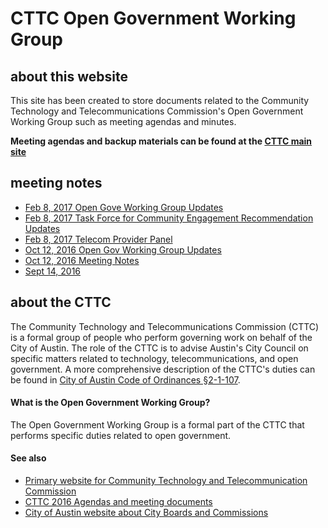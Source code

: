 # CTTC Open Government Working Group

## about this website

This site has been created to store documents related to the Community Technology and Telecommunications Commission's Open Government Working Group such as meeting agendas and minutes.

**Meeting agendas and backup materials can be found at the [CTTC main site](http://austintexas.gov/cttc)**

## meeting notes

- [Feb 8, 2017 Open Gove Working Group Updates](notes/2017_02_08_ogwg.md)
- [Feb 8, 2017 Task Force for Community Engagement Recommendation Updates](notes/2017_02_08_tfce.md)
- [Feb 8, 2017 Telecom Provider Panel](notes/2017_02_08_telecom_providers.md)
- [Oct 12, 2016 Open Gov Working Group Updates](notes/2016_10_12_commission_meeting_notes.md)
- [Oct 12, 2016 Meeting Notes](notes/2016_10_12_updates.md)
- [Sept 14, 2016](notes/2016_09_14_updates.md)


## about the CTTC

The Community Technology and Telecommunications Commission (CTTC) is a formal group of people who perform governing work on behalf of the City of Austin. The role of the CTTC is to advise Austin's City Council on specific matters related to technology, telecommunications, and open government. A more comprehensive description of the CTTC's duties can be found in [City of Austin Code of Ordinances §2-1-107](https://www.municode.com/library/tx/austin/codes/code_of_ordinances?nodeId=TIT2AD_CH2-1CIBO_ART2BO_S2-1-107COTETECO). 

#### What is the Open Government Working Group?

The Open Government Working Group is a formal part of the CTTC that performs specific duties related to open government.

#### See also

- [Primary website for Community Technology and Telecommunication Commission](https://austintexas.gov/cttc)
- [CTTC 2016 Agendas and meeting documents](http://austintexas.gov/cityclerk/boards_commissions/meetings/10_1.htm)
- [City of Austin website about City Boards and Commissions](https://austintexas.gov/department/boards-and-commissions)

